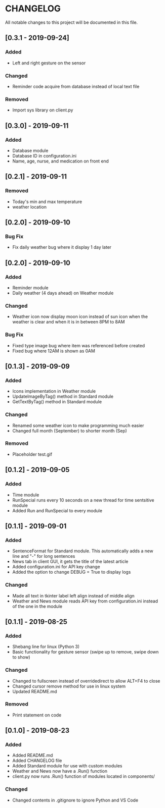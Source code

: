 # CHANGELOG
All notable changes to this project will be documented in this file.

## [0.3.1 - 2019-09-24]
### Added
- Left and right gesture on the sensor

### Changed
- Reminder code acquire from database instead of local text file

### Removed
- Import sys library on client.py

## [0.3.0] - 2019-09-11
### Added
- Database module
- Database ID in configuration.ini
- Name, age, nurse, and medication on front end

## [0.2.1] - 2019-09-11
### Removed
- Today's min and max temperature
- weather location

## [0.2.0] - 2019-09-10
### Bug Fix
- Fix daily weather bug where it display 1 day later

## [0.2.0] - 2019-09-10
### Added
- Reminder module
- Daily weather (4 days ahead) on Weather module

### Changed
- Weather icon now display moon icon instead of sun icon when the weather is clear and when it is in between 8PM to 8AM

### Bug Fix
- Fixed type image bug where item was referenced before created
- Fixed bug where 12AM is shown as 0AM

## [0.1.3] - 2019-09-09
### Added
- Icons implementation in Weather module
- UpdateImageByTag() method in Standard module
- GetTextByTag() method in Standard module

### Changed
- Renamed some weather icon to make programming much easier
- Changed full month (September) to shorter month (Sep)

### Removed
- Placeholder test.gif

## [0.1.2] - 2019-09-05
### Added
- Time module
- RunSpecial runs every 10 seconds on a new thread for time sentsitive module
- Added Run and RunSpecial to every module

## [0.1.1] - 2019-09-01
### Added
- SentenceFormat for Standard module. This automatically adds a new line and "-" for long sentences
- News tab in client GUI, it gets the title of the latest article
- Added configuration.ini for API key change
- Added the option to change DEBUG = True to display logs

### Changed
- Made all text in tkinter label left align instead of middle align
- Weather and News module reads API key from configuration.ini instead of the one in the module

## [0.1.1] - 2019-08-25
### Added
- Shebang line for linux (Python 3)
- Basic functionality for gesture sensor (swipe up to remove, swipe down to show)

### Changed
- Changed to fullscreen instead of overridedirect to allow ALT+F4 to close
- Changed cursor remove method for use in linux system
- Updated README.md

### Removed
- Print statement on code

## [0.1.0] - 2019-08-23
### Added
- Added README.md
- Added CHANGELOG file
- Added Standard module for use with custom modules
- Weather and News now have a .Run() function
- client.py now runs .Run() function of modules located in components/

### Changed
- Changed contents in .gitignore to ignore Python and VS Code
